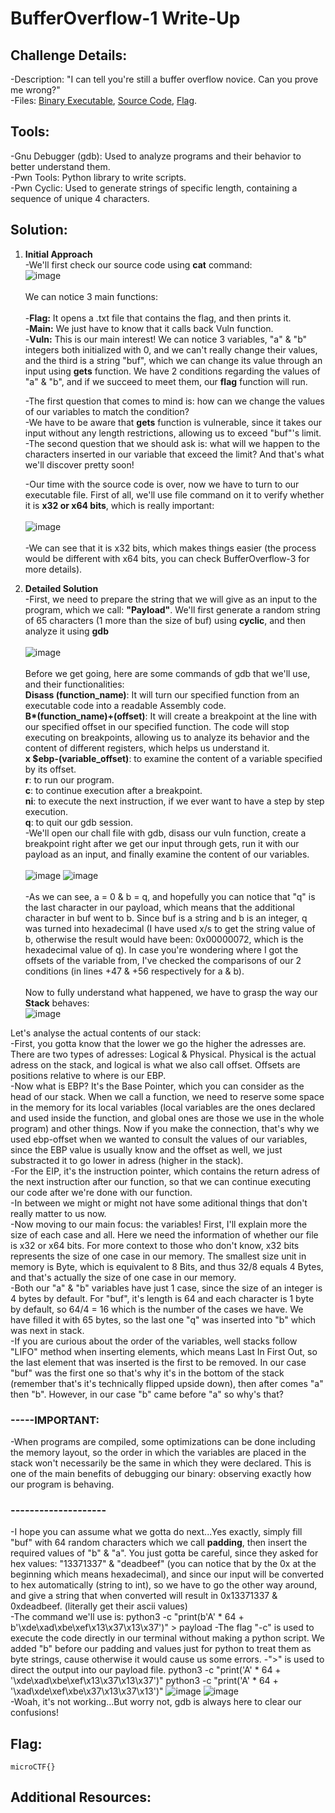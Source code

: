 # BufferOverflow-1 Write-Up

## Challenge Details:
-Description: "I can tell you're still a buffer overflow novice. Can you prove me wrong?" <br>
-Files: [Binary Executable](chall), [Source Code](chall.c), [Flag](flag.txt). <br>

## Tools:
-Gnu Debugger (gdb): Used to analyze programs and their behavior to better understand them. <br>
-Pwn Tools: Python library to write scripts. <br>
-Pwn Cyclic: Used to generate strings of specific length, containing a sequence of unique 4 characters. <br>

## Solution:

1.  **Initial Approach** <br>
    -We'll first check our source code using **cat** command: <br>
    ![image](https://github.com/user-attachments/assets/16d55e29-690a-41d7-813f-129c0e84b213) <br> <br>
    We can notice 3 main functions:<br>  
        -**Flag:** It opens a .txt file that contains the flag, and then prints it. <br>
        -**Main:** We just have to know that it calls back Vuln function. <br>
        -**Vuln:** This is our main interest! We can notice 3 variables, "a" & "b" integers both initialized with 0, and we can't really change their values, and the third is a string "buf", which we can change its 
         value through an input using **gets** function. We have 2 conditions regarding the values of "a" & "b", and if we succeed to meet them, our **flag** function will run. <br>
         
    -The first question that comes to mind is: how can we change the values of our variables to match the condition? <br>
    -We have to be aware that **gets** function is vulnerable, since it takes our input without any length restrictions, allowing us to exceed "buf"'s limit. <br>
    -The second question that we should ask is: what will we happen to the characters inserted in our variable that exceed the limit? And that's what we'll discover pretty soon! <br>
    
    -Our time with the source code is over, now we have to turn to our executable file. First of all, we'll use file command on it to verify whether it is **x32 or x64 bits**, which is really important: <br> <br>
    ![image](https://github.com/user-attachments/assets/4a18c874-0b36-417d-b4c8-7371f0b5e838) <br> <br>
    -We can see that it is x32 bits, which makes things easier (the process would be different with x64 bits, you can check BufferOverflow-3 for more details). <br>
 
 2.  **Detailed Solution** <br>
    -First, we need to prepare the string that we will give as an input to the program, which we call: **"Payload"**. We'll first generate a random string of 65 characters (1 more than the size of buf) using **cyclic**, and then analyze it using **gdb** <br> <br>
    ![image](https://github.com/user-attachments/assets/81397dca-3e1e-425b-89c0-62b11bfdc2a5) <br><br>
    Before we get going, here are some commands of gdb that we'll use, and their functionalities: <br>
        **Disass (function_name)**: It will turn our specified function from an executable code into a readable Assembly code. <br> 
        **B\*(function_name)+(offset)**: It will create a breakpoint at the line with our specified offset in our specified function. The code will stop executing on breakpoints, allowing us to analyze its behavior and the content of different registers, which helps us understand it. <br>
        **x $ebp-(variable_offset)**: to examine the content of a variable specified by its offset. <br>
        **r**: to run our program. <br>
        **c**: to continue execution after a breakpoint. <br>
        **ni**: to execute the next instruction, if we ever want to have a step by step execution. <br>
        **q**: to quit our gdb session. <br>
    -We'll open our chall file with gdb, disass our vuln function, create a breakpoint right after we get our input through gets, run it with our payload as an input, and finally examine the content of our variables. <br> <br> 
    ![image](https://github.com/user-attachments/assets/cdc5c1a2-047f-4c85-8448-f695054f6a28) ![image](https://github.com/user-attachments/assets/6d08c036-ec94-4397-bb22-63151f86417c) <br> <br>
    -As we can see, a = 0 & b = q, and hopefully you can notice that "q" is the last character in our payload, which means that the additional character in buf went to b. Since buf is a string and b is an integer, q was turned into hexadecimal (I have used x/s to get the string value of b, otherwise the result would have been: 0x00000072, which is the hexadecimal value of q). In case you're wondering where I got the offsets of the variable from, I've checked the comparisons of our 2 conditions (in lines +47 & +56 respectively for a & b). <br>  
     Now to fully understand what happened, we have to grasp the way our **Stack** behaves:  
![image](https://github.com/user-attachments/assets/3ab8716d-c7d3-488e-86af-0d92d1cf42fa)

Let's analyse the actual contents of our stack:  
-First, you gotta know that the lower we go the higher the adresses are. There are two types of adresses: Logical & Physical. Physical is the actual adress on the stack, and logical is what we also call offset. Offsets are positions relative to where is our EBP.    
-Now what is EBP? It's the Base Pointer, which you can consider as the head of our stack. When we call a function, we need to reserve some space in the memory for its local variables (local variables are the ones declared and used inside the function, and global ones are those we use in the whole program) and other things. Now if you make the connection, that's why we used ebp-offset when we wanted to consult the values of our variables, since the EBP value is usually know and the offset as well, we just substracted it to go lower in adress (higher in the stack).  
-For the EIP, it's the instruction pointer, which contains the return adress of the next instruction after our function, so that we can continue executing our code after we're done with our function.  
-In between we might or might not have some aditional things that don't really matter to us now.  
-Now moving to our main focus: the variables! First, I'll explain more the size of each case and all. Here we need the information of whether our file is x32 or x64 bits. For more context to those who don't know, x32 bits represents the size of one case in our memory. The smallest size unit in memory is Byte, which is equivalent to 8 Bits, and thus 32/8 equals 4 Bytes, and that's actually the size of one case in our memory.  
-Both our "a" & "b" variables have just 1 case, since the size of an integer is 4 bytes by default. For "buf", it's length is 64 and each character is 1 byte by default, so 64/4 = 16 which is the number of the cases we have. We have filled it with 65 bytes, so the last one "q" was inserted into "b" which was next in stack.  
-If you are curious about the order of the variables, well stacks follow "LIFO" method when inserting elements, which means Last In First Out, so the last element that was inserted is the first to be removed. In our case "buf" was the first one so that's why it's in the bottom of the stack (remember that's it's technically flipped upside down), then after comes "a" then "b". However, in our case "b" came before "a" so why's that? <br>
### -----IMPORTANT: 
-When programs are compiled, some optimizations can be done including the memory layout, so the order in which the variables are placed in the stack won't necessarily be the same in which they were declared. This is one of the main benefits of debugging our binary: observing exactly how our program is behaving.  
### --------------------
-I hope you can assume what we gotta do next...Yes exactly, simply fill "buf" with 64 random characters which we call **padding**, then insert the required values of "b" & "a". You just gotta be careful, since they asked for hex values: "13371337" & "deadbeef" (you can notice that by the 0x at the beginning which means hexadecimal), and since our input will be converted to hex automatically (string to int), so we have to go the other way around, and give a string that when converted will result in 0x13371337 & 0xdeadbeef. (literally get their ascii values) <br> 
-The command we'll use is: python3 -c "print(b'A' * 64 + b'\xde\xad\xbe\xef\x13\x37\x13\x37')" > payload
-The flag "-c" is used to execute the code directly in our terminal without making a python script. We added "b" before our padding and values just for python to treat them as byte strings, cause otherwise it would cause us some errors.
-">" is used to direct the output into our payload file.
python3 -c "print('A' * 64 + '\xde\xad\xbe\xef\x13\x37\x13\x37')"
python3 -c "print('A' * 64 + '\xad\xde\xef\xbe\x37\x13\x37\x13')"
![image](https://github.com/user-attachments/assets/245616e8-470d-4c00-af39-3d2338e5241a)
![image](https://github.com/user-attachments/assets/08899c9c-7483-4967-b314-cd27146dc34f)  
-Woah, it's not working...But worry not, gdb is always here to clear our confusions!


 


        
        
## Flag:
`microCTF{}`

## Additional Resources:
